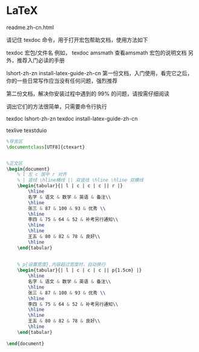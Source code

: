 # LaTeX
readme.zh-cn.html

请记住 texdoc 命令，用于打开宏包帮助文档，使用方法如下

texdoc 宏包/文件名
例如， texdoc amsmath 查看amsmath 宏包的说明文档
另外，推荐入门必读的手册

lshort-zh-zn
install-latex-guide-zh-cn
第一份文档，入门使用，看完它之后，你的一些日常写作应当没有任何问题，强烈推荐

第二份文档，解决你安装过程中遇到的 99% 的问题，请按需仔细阅读

调出它们的方法很简单，只需要命令行执行

texdoc lshort-zh-zn
texdoc install-latex-guide-zh-cn

texlive
texstduio

```tex
%导言区
\documentclass[UTF8]{ctexart}


%正文区
\begin{document}
	% l 左 c 居中 r 对齐
	% | 竖线 \hline横线 || 双竖线 \hline \hline 双横线
	\begin{tabular}{| l | c | c | c || r |}
		\hline
		名字 & 语文 & 数学 & 英语 & 备注\\
		\hline
		张三 & 87 & 100 & 93 & 优秀 \\
		\hline
		李四 & 75 & 64 & 52 & 补考另行通知\\
		\hline
		\hline
		王五 & 80 & 82 & 78 & 良好\\
		\hline
	\end{tabular}
	
	
	% p{设置宽度},内容超过宽度时，自动换行
	\begin{tabular}{| l | c | c | c || p{1.5cm} |}
		\hline
		名字 & 语文 & 数学 & 英语 & 备注\\
		\hline
		张三 & 87 & 100 & 93 & 优秀 \\
		\hline
		李四 & 75 & 64 & 52 & 补考另行通知\\
		\hline
		\hline
		王五 & 80 & 82 & 78 & 良好\\
		\hline
	\end{tabular}
	
\end{document}
```